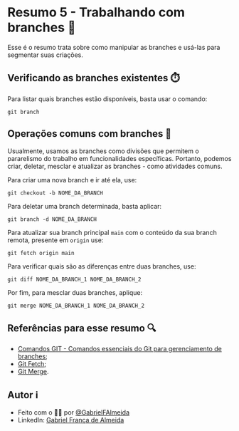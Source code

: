 # Resumo 5 - Trabalhando com branches 🔀

Esse é o resumo trata sobre como manipular as branches e usá-las para segmentar suas criações.


## Verificando as branches existentes ⏱️

Para listar quais branches estão disponíveis, basta usar o comando:

    git branch

## Operações comuns com branches 🔡

Usualmente, usamos as branches como divisões que permitem o pararelismo do trabalho em funcionalidades específicas. Portanto, podemos criar, deletar, mesclar e atualizar as branches - como atividades comuns.

Para criar uma nova branch e ir até ela, use:

    git checkout -b NOME_DA_BRANCH

Para deletar uma branch determinada, basta aplicar:


    git branch -d NOME_DA_BRANCH


Para atualizar sua branch principal ```main``` com o conteúdo da sua branch remota, presente em ```origin``` use:

    git fetch origin main

Para verificar quais são as diferenças entre duas branches, use:

    git diff NOME_DA_BRANCH_1 NOME_DA_BRANCH_2


Por fim, para mesclar duas branches, aplique:

    git merge NOME_DA_BRANCH_1 NOME_DA_BRANCH_2

## Referências para esse resumo 🔍

- [Comandos GIT - Comandos essenciais do Git para gerenciamento de branches](https://www.dio.me/articles/comandos-git-comandos-essenciais-do-git-para-gerenciamento-de-branches);
- [Git Fetch](https://git-scm.com/docs/git-fetch);
- [Git Merge](https://git-scm.com/docs/git-merge).

## Autor ℹ️

- Feito com o 🫶🏻 por [@GabrielFAlmeida](https://github.com/GabrielFAlmeida)
- LinkedIn: [Gabriel França de Almeida](https://www.linkedin.com/in/gabriel-frnca/)
